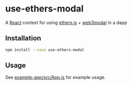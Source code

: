 # use-ethers-modal

A [React](https://github.com/facebook/react) context for using [ethers.js](https://github.com/ethers-io/ethers.js/) + [web3modal](https://github.com/Web3Modal/web3modal) in a dapp

## Installation

```sh
npm install --save use-ethers-modal
```

## Usage

See [example-app/src/App.js](example-app/src/App.js) for example usage.
